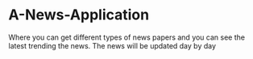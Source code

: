 # A-News-Application
Where you can get different types of news papers and you can see the latest trending the news. The news will be updated day by day
